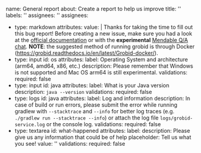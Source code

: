 name: General report
about: Create a report to help us improve
title: ''
labels: ''
assignees: ''
assignees:
- type: markdown
  attributes:
  value: |
  Thanks for taking the time to fill out this bug report! Before creating a new issue, make sure you had a look at the [official documentation](https://grobid.readthedocs.com) or with the **experimental** [Mendable Q/A chat](https://www.mendable.ai/demo/723cfc12-fdd6-4631-9a9e-21b80241131b). **NOTE**: the suggested method of running grobid is through Docker (https://grobid.readthedocs.io/en/latest/Grobid-docker/).
- type: input
  id: os
  attributes:
  label: Operating System and architecture (arm64, amd64, x86, etc.)
  description: Please remember that Windows is not supported and Mac OS arm64 is still experimental.
  validations:
  required: false
- type: input
  id: java
  attributes:
  label: What is your Java version
  description: `java --version`
  validations:
  required: false
- type: logs
  id: java
  attributes:
  label: Log and information
  description: In case of build or run errors, please submit the error while running gradlew with ``--stacktrace`` and ``--info`` for better log traces (e.g. `./gradlew run --stacktrace --info`) or attach the log file `logs/grobid-service.log` or the console log.
  validations:
  required: false
- type: textarea
  id: what-happened
  attributes:
  label: 
  description: Please give us any information that could be of help 
  placeholder: Tell us what you see!
  value: ''
  validations:
  required: false
  
